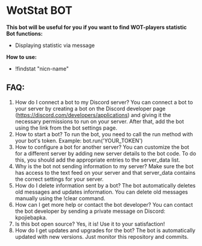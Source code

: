 # WotStat BOT

**This bot will be useful for you if you want to find WOT-players statistic**<br>
**Bot functions:**

  - Displaying statistic via message

**How to use:**
  - !findstat "nicn-name"
  
## FAQ:

1. How do I connect a bot to my Discord server?
You can connect a bot to your server by creating a bot on the Discord developer page (https://discord.com/developers/applications) and giving it the necessary permissions to run on your server. After that, add the bot using the link from the bot settings page.
2. How to start a bot?
To run the bot, you need to call the run method with your bot's token. Example: bot.run('YOUR_TOKEN') 
3. How to configure a bot for another server?
You can customize the bot for a different server by adding new server details to the bot code. To do this, you should add the appropriate entries to the server_data list.
4. Why is the bot not sending information to my server?
Make sure the bot has access to the text feed on your server and that server_data contains the correct settings for your server.
5. How do I delete information sent by a bot?
The bot automatically deletes old messages and updates information. You can delete old messages manually using the !clear command.
6. How can I get more help or contact the bot developer?
You can contact the bot developer by sending a private message on Discord: kpojiebapka.
7. Is this bot open source?
Yes, it is! Use it to your satisfaction!
8. How do I get updates and upgrades for the bot?
The bot is automatically updated with new versions. Just monitor this repository and commits.
